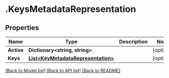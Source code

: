 # .KeysMetadataRepresentation
## Properties

Name | Type | Description | Notes
------------ | ------------- | ------------- | -------------
**Active** | **Dictionary&lt;string, string&gt;** |  | [optional] 
**Keys** | [**List&lt;KeyMetadataRepresentation&gt;**](KeyMetadataRepresentation.md) |  | [optional] 

[[Back to Model list]](../README.md#documentation-for-models) [[Back to API list]](../README.md#documentation-for-api-endpoints) [[Back to README]](../README.md)

